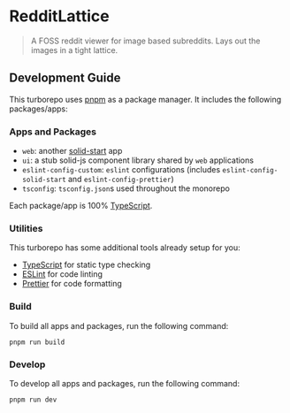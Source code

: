 # RedditLattice

> A FOSS reddit viewer for image based subreddits. Lays out the images in a tight lattice.

## Development Guide

This turborepo uses [pnpm](https://pnpm.io) as a package manager. It includes the following packages/apps:

### Apps and Packages

- `web`: another [solid-start](https://solidjs.com) app
- `ui`: a stub solid-js component library shared by `web` applications
- `eslint-config-custom`: `eslint` configurations (includes `eslint-config-solid-start` and `eslint-config-prettier`)
- `tsconfig`: `tsconfig.json`s used throughout the monorepo

Each package/app is 100% [TypeScript](https://www.typescriptlang.org/).

### Utilities

This turborepo has some additional tools already setup for you:

- [TypeScript](https://www.typescriptlang.org/) for static type checking
- [ESLint](https://eslint.org/) for code linting
- [Prettier](https://prettier.io) for code formatting

### Build

To build all apps and packages, run the following command:

```
pnpm run build
```

### Develop

To develop all apps and packages, run the following command:

```
pnpm run dev
```
